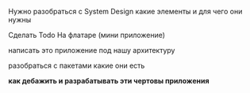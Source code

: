 Нужно разобраться с System Design какие элементы и для чего они нужны

Сделать Todo На флатаре (мини приложение)

написать это приложение под нашу архитектуру

разобраться с пакетами какие они есть

 **как дебажить и разрабатывать эти чертовы приложения**
